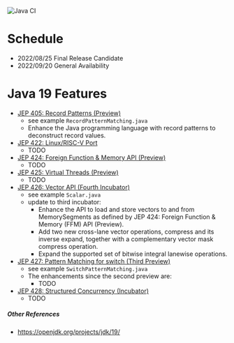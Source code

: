 ![Java CI](https://github.com/xtermi2/java19/workflows/Java%20CI/badge.svg)


# Schedule

- 2022/08/25 Final Release Candidate
- 2022/09/20 General Availability

# Java 19 Features

- [JEP 405: Record Patterns (Preview)](https://openjdk.org/jeps/405)
    - see example `RecordPatternMatching.java`
    - Enhance the Java programming language with record patterns to deconstruct record values.
- [JEP 422: Linux/RISC-V Port](https://openjdk.org/jeps/422)
    - TODO
- [JEP 424:	Foreign Function & Memory API (Preview)](https://openjdk.java.net/jeps/424)
    - TODO
- [JEP 425:	Virtual Threads (Preview)](https://openjdk.java.net/jeps/425)
    - TODO
- [JEP 426:	Vector API (Fourth Incubator)](https://openjdk.java.net/jeps/426)
    - see example `Scalar.java`
    - update to third incubator:
      - Enhance the API to load and store vectors to and from MemorySegments as defined by JEP 424: Foreign Function & Memory (FFM) API (Preview).
      - Add two new cross-lane vector operations, compress and its inverse expand, together with a complementary vector mask compress operation.
      - Expand the supported set of bitwise integral lanewise operations.
- [JEP 427:	Pattern Matching for switch (Third Preview)](https://openjdk.java.net/jeps/427)
    - see example `SwitchPatternMatching.java`
    - The enhancements since the second preview are:
      - TODO
- [JEP 428:	Structured Concurrency (Incubator)](https://openjdk.java.net/jeps/428)
    - TODO

##### Other References

- https://openjdk.org/projects/jdk/19/
